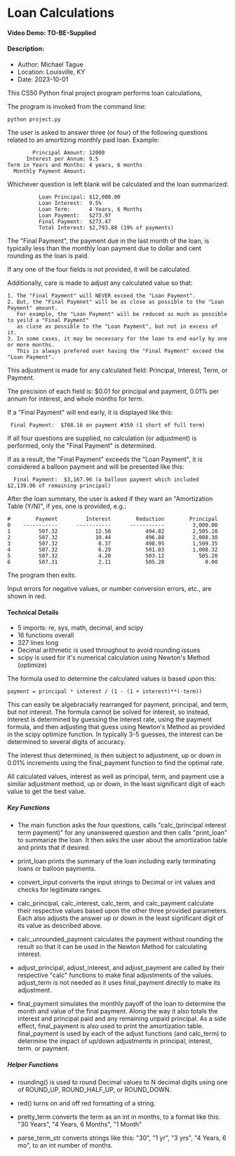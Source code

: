 # Loan Calculations
#### Video Demo: TO-BE-Supplied
#### Description:

* Author:   Michael Tague
* Location: Louisville, KY
* Date:     2023-10-01

This CS50 Python final project program performs loan calculations,

The program is invoked from the command line:

    python project.py

The user is asked to answer three (or four) of the following questions related to an amortizing monthly paid loan.  Example:

            Principal Amount: 12000
          Interest per Annum: 9.5
    Term in Years and Months: 4 years, 6 months
      Monthly Payment Amount:

Whichever question is left blank will be calculated and the loan summarized:

              Loan Principal: $12,000.00
              Loan Interest:  9.5%
              Loan Term:      4 Years, 6 Months
              Loan Payment:   $273.97
              Final Payment:  $273.47
              Total Interest: $2,793.88 (19% of payments)

The "Final Payment", the payment due in the last month of the loan, is typically less than the monthly loan payment due to dollar and cent rounding as the loan is paid.

If any one of the four fields is not provided, it will be calculated.

Additionally, care is made to adjust any calculated value so that:

    1. The "Final Payment" will NEVER exceed the "Loan Payment".
    2. But, the "Final Paymnet" will be as close as possible to the "Loan Payment" amount.
       For example, the "Loan Payment" will be reduced as much as possible to yeild a "Final Payment"
       as close as possible to the "Loan Payment", but not in excess of it.
    3. In some cases, it may be necessary for the loan to end early by one or more months.
       This is always prefered over having the "Final Payment" exceed the "Loan Payment".

This adjustment is made for any calculated field: Principal, Interest, Term, or Payment.

The precision of each field is:  $0.01 for principal and payment, 0.01% per annum for interest, and whole months for term.

If a "Final Payment" will end early, it is displayed like this:

     Final Payment:  $708.16 on payment #359 (1 short of full term)

If all four questions are supplied, no calculation (or adjustment) is performed, only the "Final Payment" is determined.

If as a result, the "Final Payment" exceeds the "Loan Payment", it is considered a balloon payment and will be presented like this:

      Final Payment:  $3,167.96 (a balloon payment which included $2,139.96 of remaining principal)

After the loan summary, the user is asked if they want an "Amortization Table (Y/N)", if yes, one is provided, e.g.:

    #        Payment         Interest        Reduction        Principal
    0    -----------      -----------      -----------         3,000.00
    1         507.32            12.50           494.82         2,505.18
    2         507.32            10.44           496.88         2,008.30
    3         507.32             8.37           498.95         1,509.35
    4         507.32             6.29           501.03         1,008.32
    5         507.32             4.20           503.12           505.20
    6         507.31             2.11           505.20             0.00

The program then exits.

Input errors for negative values, or number conversion errors, etc., are shown in red.

#### Technical Details

* 5 imports: re, sys, math, decimal, and scipy
* 16 functions overall
* 327 lines long
* Decimal arithmetic is used throughout to avoid rounding issues
* scipy is used for it's numerical calculation using Newton's Method (optimize)

The formula used to determine the calculated values is based upon this:

    payment = principal * interest / (1 - (1 + interest)**(-term))

This can easily be algebracially rearranged for payment, principal, and term, but not interest.  The formula cannot be solved for interest, so instead, interest is determined by guessing the interest rate, using the payment formula, and then adjusting that guess using Newton's Method as provided in the scipy optimize function.  In typically 3-5 guesses, the interest can be determined to several digits of accuracy.

The interest thus determined, is then subject to adjustment, up or down in 0.01% increments using the final_payment function to find the optimal rate.

All calculated values, interest as well as principal, term, and payment use a similar adjustment method, up or down, in the least significant digit of each value to get the best value.

##### Key Functions
- The main function asks the four questions, calls "calc_(principal interest term payment)" for any unanswered question and then calls "print_loan" to summarize the loan.  It then asks the user about the amortization table and prints that if desired.

- print_loan prints the summary of the loan including early terminating loans or balloon payments.

- convert_input converts the input strings to Decimal or int values and checks for legitimate ranges.

- calc_principal, calc_interest, calc_term, and calc_payment calculate their respective values based upon the other three provided parameters.  Each also adjusts the answer up or down in the least significant digit of its value as described above.

- calc_unrounded_payment calculates the payment without rounding the result so that it can be used in the Newton Method for calculating interest.

- adjust_principal, adjust_interest, and adjust_payment are called by their respective "calc" functions to make final adjustments of the values.  adjust_term is not needed as it uses final_payment directly to make its adjustment.

- final_payment simulates the monthly payoff of the loan to determine the month and value of the final payment.  Along the way it also totals the interest and principal paid and any remaining unpaid principal.   As a side effect, final_payment is also used to print the amortization table.  final_payment is used by each of the adjust functions (and calc_term) to determine the impact of up/down adjustments in principal, interest, term. or payment.

##### Helper Functions

- rounding() is used to round Decimal values to N decimal digits using one of ROUND_UP, ROUND_HALF_UP, or ROUND_DOWN.

- red() turns on and off red formatting of a string.

- pretty_term converts the term as an int in months, to a format like this:  "30 Years", "4 Years, 6 Months", "1 Month"

- parse_term_str converts strings like this: "30", "1 yr", "3 yrs", "4 Years, 6 mo", to an int number of months.


